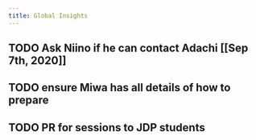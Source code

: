 ```yaml
---
title: Global Insights
---
```


## TODO Ask Niino if he can contact Adachi [[Sep 7th, 2020]]
## TODO ensure Miwa has all details of how to prepare
## TODO PR for sessions to JDP students
##
